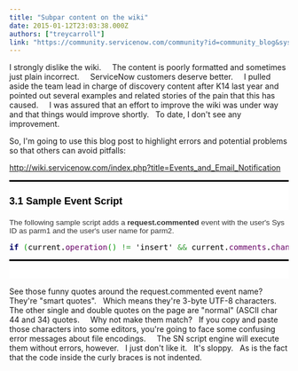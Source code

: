 ```yaml
---
title: "Subpar content on the wiki"
date: 2015-01-12T23:03:38.000Z
authors: ["treycarroll"]
link: "https://community.servicenow.com/community?id=community_blog&sys_id=ed6dea29dbd0dbc01dcaf3231f96190e"
---
```

<p>I strongly dislike the wiki.     The content is poorly formatted and sometimes just plain incorrect.     ServiceNow customers deserve better.     I pulled aside the team lead in charge of discovery content after K14 last year and pointed out several examples and related stories of the pain that this has caused.     I was assured that an effort to improve the wiki was under way and that things would improve shortly.   To date, I don't see any improvement.</p><p></p><p>So, I'm going to use this blog post to highlight errors and potential problems so that others can avoid pitfalls:</p><p></p><p><a href="http://wiki.servicenow.com/index.php?title=Events_and_Email_Notification" title="http://wiki.servicenow.com/index.php?title=Events_and_Email_Notification">http://wiki.servicenow.com/index.php?title=Events_and_Email_Notification</a></p><p></p><h2 style="border-top-style: solid; border-top-color: #000000; color: #000000; margin-top: 10px; font-size: 18px; padding-top: 1.4em; padding-bottom: 5px; font-family: Omnes-pro, Arial, Verdana, sans-serif; background: none 0 0 repeat scroll #ffffff;"><span class="mw-headline">3.1 Sample Event Script</span></h2><p style="margin-top: 0.4em; margin-bottom: 0.5em; font-size: 13.63636302948px; color: #333333; font-family: Omnes-pro, Arial, Verdana, sans-serif;">The following sample script adds a <strong>request.commented</strong> event with the user's Sys ID as parm1 and the user's user name for parm2.</p><p class="javascript source-javascript" style="font-family: monospace;"></p><pre class="de1" style="font-family: monospace; color: #000000; background: none;"><span class="kw1" style="color: #000066; font-weight: bold;">if</span> <span class="br0" style="color: #009900;">(</span>current.<span class="me1" style="color: #660066;">operation</span><span class="br0" style="color: #009900;">(</span><span class="br0" style="color: #009900;">)</span> <span class="sy0" style="color: #339933;">!=</span> 'insert' <span class="sy0" style="color: #339933;">&amp;&amp;</span> current.<span class="me1" style="color: #660066;">comments</span>.<span class="me1" style="color: #660066;">changes</span><span class="br0" style="color: #009900;">(</span><span class="br0" style="color: #009900;">)</span><span class="br0" style="color: #009900;">)</span> <span class="br0" style="color: #009900;">{</span> gs.<span class="me1" style="color: #660066;">eventQueue</span><span class="br0" style="color: #009900;">(</span>"request.<span class="me1" style="color: #660066;">commented</span>"<span class="sy0" style="color: #339933;">,</span> current<span class="sy0" style="color: #339933;">,</span> gs.<span class="me1" style="color: #660066;">getUserID</span><span class="br0" style="color: #009900;">(</span><span class="br0" style="color: #009900;">)</span><span class="sy0" style="color: #339933;">,</span> gs.<span class="me1" style="color: #660066;">getUserName</span><span class="br0" style="color: #009900;">(</span><span class="br0" style="color: #009900;">)</span><span class="br0" style="color: #009900;">)</span><span class="sy0" style="color: #339933;">;</span> <span class="br0" style="color: #009900;">}</span></pre><p></p><h2 style="border-top-style: solid; border-top-color: #000000; color: #000000; margin-top: 10px; font-size: 18px; padding-top: 1.4em; padding-bottom: 5px; font-family: Omnes-pro, Arial, Verdana, sans-serif; background: none 0 0 repeat scroll #ffffff;"></h2><p>See those funny quotes around the request.commented event name?   They're "smart quotes".   Which means they're 3-byte UTF-8 characters.   The other single and double quotes on the page are "normal" (ASCII char 44 and 34) quotes.     Why not make them match?   If you copy and paste those characters into some editors, you're going to face some confusing error messages about file encodings.     The SN script engine will execute them without errors, however.   I just don't like it.   It's sloppy.   As is the fact that the code inside the curly braces is not indented.</p>